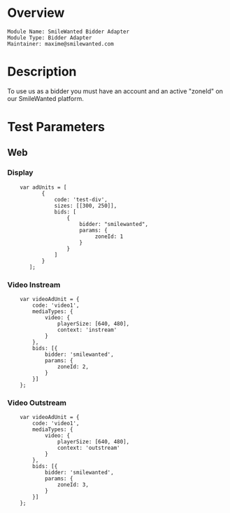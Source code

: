 # Overview

```
Module Name: SmileWanted Bidder Adapter
Module Type: Bidder Adapter
Maintainer: maxime@smilewanted.com
```

# Description

To use us as a bidder you must have an account and an active "zoneId" on our SmileWanted platform.

# Test Parameters

## Web

### Display
```
    var adUnits = [
           {
               code: 'test-div',
               sizes: [[300, 250]],
               bids: [
                   {
                       bidder: "smilewanted",
                       params: {
                            zoneId: 1
                       }
                   }
               ]
           }
       ];
```

### Video Instream
```
    var videoAdUnit = {
        code: 'video1',
        mediaTypes: {
            video: {
                playerSize: [640, 480],
                context: 'instream'
            }
        },
        bids: [{
            bidder: 'smilewanted',
            params: {
                zoneId: 2,
            }
        }]
    };
```

### Video Outstream
```
    var videoAdUnit = {
        code: 'video1',
        mediaTypes: {
            video: {
                playerSize: [640, 480],
                context: 'outstream'
            }
        },
        bids: [{
            bidder: 'smilewanted',
            params: {
                zoneId: 3,
            }
        }]
    };
```